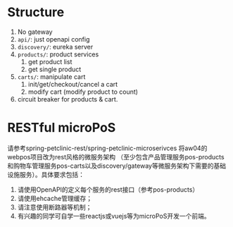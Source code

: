 # Structure

1. No gateway
2. `api/`: just openapi config
3. `discovery/`: eureka server
4. `products/`: product services 
   1. get product list
   2. get single product
5. `carts/`: manipulate cart
   1. init/get/checkout/cancel a cart
   2. modify cart (modify product to count)
6. circuit breaker for products & cart.

# RESTful microPoS

请参考spring-petclinic-rest/spring-petclinic-microserivces 将aw04的webpos项目改为rest风格的微服务架构
（至少包含产品管理服务pos-products和购物车管理服务pos-carts以及discovery/gateway等微服务架构下需要的基础设施服务）。具体要求包括：

1. 请使用OpenAPI的定义每个服务的rest接口（参考pos-products）
2. 请使用ehcache管理缓存；
3. 请注意使用断路器等机制；
4. 有兴趣的同学可自学一些reactjs或vuejs等为microPoS开发一个前端。

